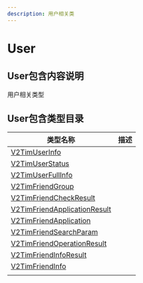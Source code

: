 ```yaml
---
description: 用户相关类
---
```


# User

## User包含内容说明

用户相关类型

## User包含类型目录

| 类型名称                                                                                                                                                                                                   | 描述 |
| ------------------------------------------------------------------------------------------------------------------------------------------------------------------------------------------------------ | -- |
| [V2TimUserInfo](https://pub.dev/documentation/tencent\_im\_sdk\_plugin\_platform\_interface/0.2.8/models\_v2\_tim\_user\_info/V2TimUserInfo-class.html)                                                |    |
| [V2TimUserStatus](https://pub.dev/documentation/tencent\_im\_sdk\_plugin\_platform\_interface/0.2.8/models\_v2\_tim\_user\_status/V2TimUserStatus-class.html)                                          |    |
| [V2TimUserFullInfo](https://pub.dev/documentation/tencent\_im\_sdk\_plugin\_platform\_interface/0.2.8/models\_v2\_tim\_user\_full\_info/V2TimUserFullInfo-class.html)                                  |    |
| [V2TimFriendGroup](https://pub.dev/documentation/tencent\_im\_sdk\_plugin\_platform\_interface/0.2.8/models\_v2\_tim\_friend\_group/V2TimFriendGroup-class.html)                                       |    |
| [V2TimFriendCheckResult](https://pub.dev/documentation/tencent\_im\_sdk\_plugin\_platform\_interface/0.2.8/models\_v2\_tim\_friend\_check\_result/V2TimFriendCheckResult-class.html)                   |    |
| [V2TimFriendApplicationResult](https://pub.dev/documentation/tencent\_im\_sdk\_plugin\_platform\_interface/0.2.8/models\_v2\_tim\_friend\_application\_result/V2TimFriendApplicationResult-class.html) |    |
| [V2TimFriendApplication](https://pub.dev/documentation/tencent\_im\_sdk\_plugin\_platform\_interface/0.2.8/models\_v2\_tim\_friend\_application/V2TimFriendApplication-class.html)                     |    |
| [V2TimFriendSearchParam](https://pub.dev/documentation/tencent\_im\_sdk\_plugin\_platform\_interface/0.2.8/models\_v2\_tim\_friend\_search\_param/V2TimFriendSearchParam-class.html)                   |    |
| [V2TimFriendOperationResult](https://pub.dev/documentation/tencent\_im\_sdk\_plugin\_platform\_interface/0.2.8/models\_v2\_tim\_friend\_operation\_result/V2TimFriendOperationResult-class.html)       |    |
| [V2TimFriendInfoResult](https://pub.dev/documentation/tencent\_im\_sdk\_plugin\_platform\_interface/0.2.8/models\_v2\_tim\_friend\_info\_result/V2TimFriendInfoResult-class.html)                      |    |
| [V2TimFriendInfo](https://pub.dev/documentation/tencent\_im\_sdk\_plugin\_platform\_interface/0.2.8/models\_v2\_tim\_friend\_info/V2TimFriendInfo-class.html)                                          |    |
|                                                                                                                                                                                                        |    |
